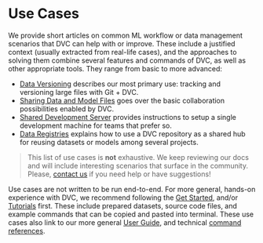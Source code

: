 # Use Cases

We provide short articles on common ML workflow or data management scenarios
that DVC can help with or improve. These include a justified context (usually
extracted from real-life cases), and the approaches to solving them combine
several features and commands of DVC, as well as other appropriate tools. They
range from basic to more advanced:

- [Data Versioning](/doc/use-cases/versioning-data-and-model-files) describes
  our most primary use: tracking and versioning large files with Git + DVC.
- [Sharing Data and Model Files](/doc/use-cases/sharing-data-and-model-files)
  goes over the basic collaboration possibilities enabled by DVC.
- [Shared Development Server](/doc/use-cases/shared-development-server) provides
  instructions to setup a single development machine for teams that prefer so.
- [Data Registries](/doc/use-cases/data-registries) explains how to use a
  <abbr>DVC repository<abbr> as a shared hub for reusing datasets or models
  among several projects.

> This list of use cases is **not** exhaustive. We keep reviewing our docs and
> will include interesting scenarios that surface in the community. Please,
> [contact us](/support) if you need help or have suggestions!

Use cases are not written to be run end-to-end. For more general, hands-on
experience with DVC, we recommend following the [Get Started](/doc/get-started),
and/or [Tutorials](/doc/tutorials) first. These include prepared datasets,
source code files, and example commands that can be copied and pasted into
terminal. These use cases also link to our more general
[User Guide](/doc/user-guide), and technical
[command references](/doc/command-reference).
